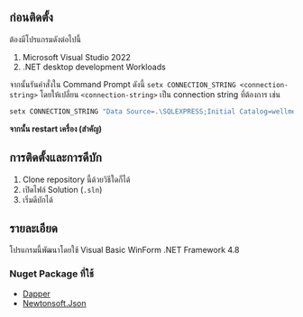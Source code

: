 ﻿## ก่อนติดตั้ง
ต้องมีโปรแกรมดังต่อไปนี้
1. Microsoft Visual Studio 2022
2. .NET desktop development Workloads

จากนั้นรันคำสั่งใน Command Prompt ดังนี้
`setx CONNECTION_STRING <connection-string>`
โดยให้เปลี่ยน `<connection-string>` เป็น connection string ที่ต้องการ
เช่น
```powershell
setx CONNECTION_STRING "Data Source=.\SQLEXPRESS;Initial Catalog=wellmeadows;Integrated Security=True;Pooling=False;Connect Timeout=30;Encrypt=True;Trust Server Certificate=True;Application Name=vscode-mssql;Connect Retry Count=1;Connect Retry Interval=10;Command Timeout=30"
```

**จากนั้น restart เครื่อง (สำคัญ)**

## การติดตั้งและการดีบัก
1. Clone repository นี้ด้วยวิธีใดก็ได้
2. เปิดไฟล์ Solution (`.sln`)
3. เริ่มดีบักได้

## รายละเอียด
โปรแกรมนี้พัฒนาโดยใช้ Visual Basic WinForm .NET Framework 4.8
### Nuget Package ที่ใช้
- [Dapper](https://github.com/DapperLib/Dapper)
- [Newtonsoft.Json](https://github.com/JamesNK/Newtonsoft.Json)

